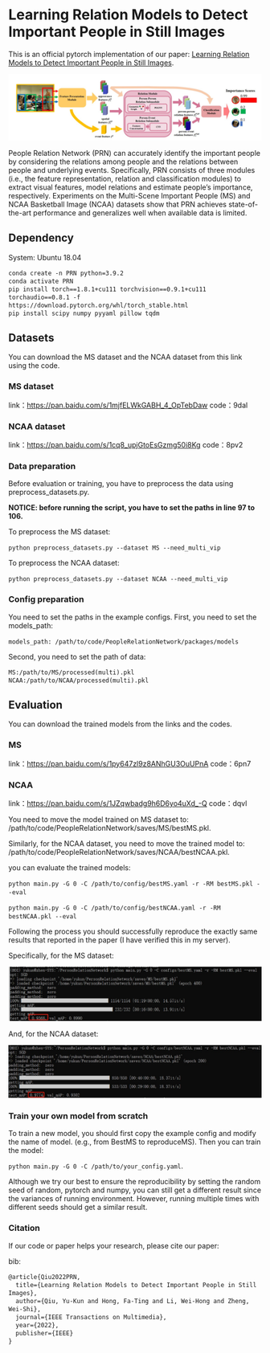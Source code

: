 # Learning Relation Models to Detect Important People in Still Images

This is an official pytorch implementation of our paper: [Learning Relation Models to Detect Important People in Still Images](https://ieeexplore.ieee.org/document/9907874).

![pipeline](.\figs\pipeline.jpg)

People Relation Network (PRN) can accurately identify the important people by considering the relations among people and the relations between people and underlying events. Specifically, PRN consists of three modules (i.e., the feature representation, relation and classification modules) to extract visual features, model relations and estimate people’s importance, respectively. Experiments on the Multi-Scene Important People (MS) and NCAA Basketball Image (NCAA) datasets show that PRN achieves state-of-the-art performance and generalizes well when available data is limited.

## Dependency

System: Ubuntu 18.04

```
conda create -n PRN python=3.9.2
conda activate PRN
pip install torch==1.8.1+cu111 torchvision==0.9.1+cu111 torchaudio==0.8.1 -f https://download.pytorch.org/whl/torch_stable.html
pip install scipy numpy pyyaml pillow tqdm
```

## Datasets

You can download the MS dataset and the NCAA dataset from this link using the code. 

### MS dataset

link：https://pan.baidu.com/s/1mjfELWkGABH_4_OpTebDaw 
code：9dal

### NCAA dataset

link：https://pan.baidu.com/s/1cq8_upjGtoEsGzmg50i8Kg 
code：8pv2

### Data preparation

Before evaluation or training, you have to preprocess the data using preprocess_datasets.py.

**NOTICE: before running the script, you have to set the paths in line 97 to 106.**

To preprocess the MS dataset:

`python preprocess_datasets.py --dataset MS --need_multi_vip`

To preprocess the NCAA dataset:

`python preprocess_datasets.py --dataset NCAA --need_multi_vip`

### Config preparation

You need to set the paths in the example configs. First, you need to set the models_path:

`models_path: /path/to/code/PeopleRelationNetwork/packages/models`

Second, you need to set the path of data:

```
MS:/path/to/MS/processed(multi).pkl
NCAA:/path/to/NCAA/processed(multi).pkl
```



## Evaluation

You can download the trained models from the links and the codes.

### MS

link：https://pan.baidu.com/s/1py647zl9z8ANhGU3OuUPnA 
code：6pn7

### NCAA

link：https://pan.baidu.com/s/1JZqwbadg9h6D6yo4uXd_-Q 
code：dqvl

You need to move the model trained on MS dataset to: /path/to/code/PeopleRelationNetwork/saves/MS/bestMS.pkl.

Similarly, for the NCAA dataset, you need to move the trained model to: /path/to/code/PeopleRelationNetwork/saves/NCAA/bestNCAA.pkl.

you can evaluate the trained models:

`python main.py -G 0 -C /path/to/config/bestMS.yaml -r -RM bestMS.pkl --eval`

`python main.py -G 0 -C /path/to/config/bestNCAA.yaml -r -RM bestNCAA.pkl --eval`

Following the process you should successfully reproduce the exactly same results that reported in the paper (I have verified this in my server). 

Specifically, for the MS dataset:

![](./figs/MS.jpg)

And, for the NCAA dataset:

![](./figs/NCAA.jpg)

### Train your own model from scratch

To train a new model, you should first copy the example config and modify the name of model. (e.g., from BestMS to reproduceMS). Then you can train the model:

`python main.py -G 0 -C /path/to/your_config.yaml`.

Although we try our best to ensure the reproducibility by setting the random seed of random, pytorch and numpy, you can still get a different result since the variances of running environment. However, running multiple times with different seeds should get a similar result.

### Citation

If our code or paper helps your research, please cite our paper:

bib:

```
@article{Qiu2022PRN,
  title={Learning Relation Models to Detect Important People in Still Images},
  author={Qiu, Yu-Kun and Hong, Fa-Ting and Li, Wei-Hong and Zheng, Wei-Shi},
  journal={IEEE Transactions on Multimedia},
  year={2022},
  publisher={IEEE}
}
```

